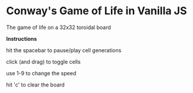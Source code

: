 # Conway's Game of Life in Vanilla JS
The game of life on a 32x32 toroidal board

**Instructions**

hit the spacebar to pause/play cell generations

click (and drag) to toggle cells

use 1-9 to change the speed

hit 'c' to clear the board
